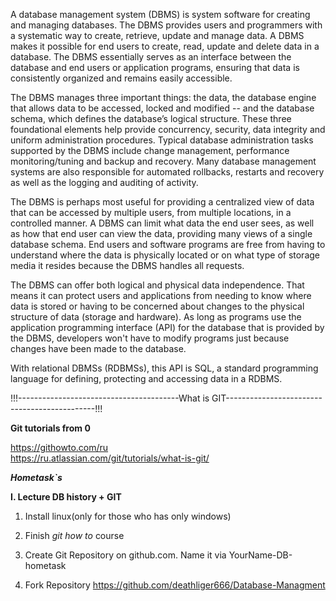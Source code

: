 A database management system (DBMS) is system software for creating and managing databases. The DBMS provides users and programmers with a systematic way to create, retrieve, update and manage data.
A DBMS makes it possible for end users to create, read, update and delete data in a database. The DBMS essentially serves as an interface between the database and end users or application programs, ensuring that data is consistently organized and remains easily accessible.

The DBMS manages three important things: the data, the database engine that allows data to be accessed, locked and modified -- and the database schema, which defines the database’s logical structure. These three foundational elements help provide concurrency, security, data integrity and uniform administration procedures. Typical database administration tasks supported by the DBMS include change management, performance monitoring/tuning and backup and recovery. Many database management systems are also responsible for automated rollbacks, restarts and recovery as well as the logging and auditing of activity.

The DBMS is perhaps most useful for providing a centralized view of data that can be accessed by multiple users, from multiple locations, in a controlled manner. A DBMS can limit what data the end user sees, as well as how that end user can view the data, providing many views of a single database schema. End users and software programs are free from having to understand where the data is physically located or on what type of storage media it resides because the DBMS handles all requests.

The DBMS can offer both logical and physical data independence. That means it can protect users and applications from needing to know where data is stored or having to be concerned about changes to the physical structure of data (storage and hardware). As long as programs use the application programming interface (API) for the database that is provided by the DBMS, developers won't have to modify programs just because changes have been made to the database.

With relational DBMSs (RDBMSs), this API is SQL, a standard programming language for defining, protecting and accessing data in a RDBMS.

!!!----------------------------------------What is GIT---------------------------------------------!!!

**Git tutorials from 0**

 https://githowto.com/ru  
 https://ru.atlassian.com/git/tutorials/what-is-git/

**_Hometask`s_**

**I. Lecture DB history + GIT**

1. Install linux(only for those who has only windows)

2. Finish _git how to_ course

3. Create Git Repository on github.com. Name it via YourName-DB-hometask

4. Fork Repository https://github.com/deathliger666/Database-Managment